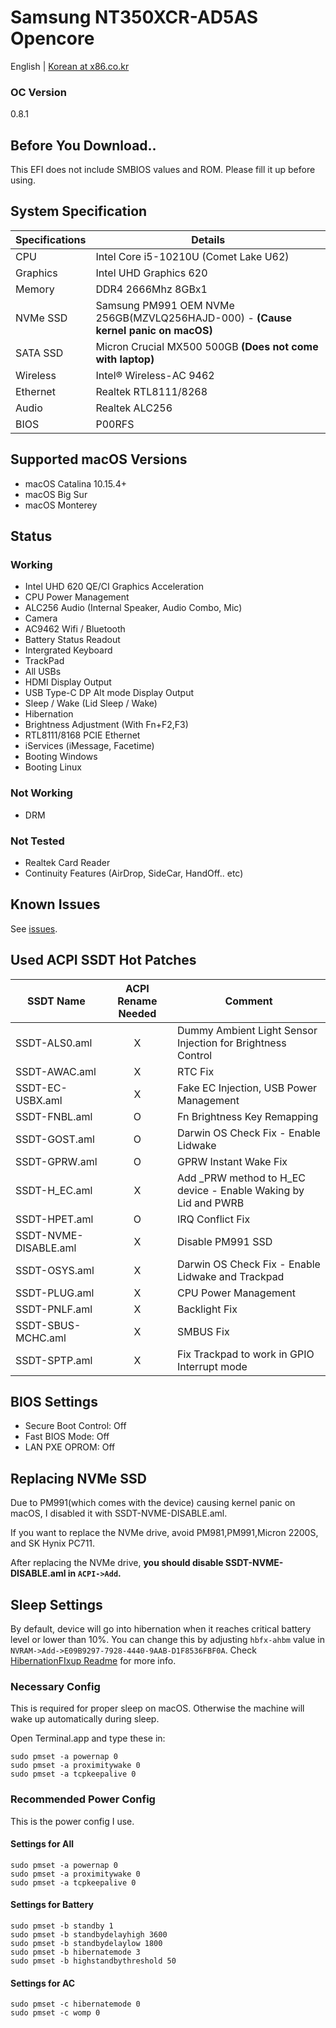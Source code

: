 # Samsung NT350XCR-AD5AS Opencore
English | [Korean at x86.co.kr](https://x86.co.kr/mymac/6519428)
### OC Version
0.8.1
## Before You Download..
This EFI does not include SMBIOS values and ROM. Please fill it up before using.
## System Specification
|Specifications|Details|
|------|---|
|CPU|Intel Core i5-10210U (Comet Lake U62) |
|Graphics|Intel UHD Graphics 620|
|Memory|DDR4 2666Mhz 8GBx1|
|NVMe SSD|Samsung PM991 OEM NVMe 256GB(MZVLQ256HAJD-000) - **(Cause kernel panic on macOS)**|
|SATA SSD|Micron Crucial MX500 500GB **(Does not come with laptop)**|
|Wireless|Intel® Wireless-AC 9462|
|Ethernet|Realtek RTL8111/8268|
|Audio|Realtek ALC256|
|BIOS|P00RFS|
## Supported macOS Versions
* macOS Catalina 10.15.4+
* macOS Big Sur 
* macOS Monterey
## Status
### Working
* Intel UHD 620 QE/CI Graphics Acceleration
* CPU Power Management
* ALC256 Audio (Internal Speaker, Audio Combo, Mic)
* Camera
* AC9462 Wifi / Bluetooth
* Battery Status Readout
* Intergrated Keyboard
* TrackPad
* All USBs
* HDMI Display Output
* USB Type-C DP Alt mode Display Output
* Sleep / Wake (Lid Sleep / Wake)
* Hibernation
* Brightness Adjustment (With Fn+F2,F3)
* RTL8111/8168 PCIE Ethernet
* iServices (iMessage, Facetime)
* Booting Windows
* Booting Linux
### Not Working
* DRM
### Not Tested
* Realtek Card Reader
* Continuity Features (AirDrop, SideCar, HandOff.. etc)
## Known Issues
See [issues](https://github.com/PKRN0/Samsung-NT350XCR-AD5AS-Opencore/issues).
## Used ACPI SSDT Hot Patches
|SSDT Name|ACPI Rename Needed|Comment|
|----------|:------------------:|------|
|SSDT-ALS0.aml|	X	|Dummy Ambient Light Sensor Injection for Brightness Control|
|SSDT-AWAC.aml|	X	|RTC Fix|
|SSDT-EC-USBX.aml| X |Fake EC Injection, USB Power Management|
|SSDT-FNBL.aml|	O	|Fn Brightness Key Remapping|
|SSDT-GOST.aml|	O |Darwin OS Check Fix - Enable Lidwake|
|SSDT-GPRW.aml|	O	|GPRW Instant Wake Fix|
|SSDT-H_EC.aml|	X	|Add _PRW method to H_EC device - Enable Waking by Lid and PWRB|
|SSDT-HPET.aml|	O |IRQ Conflict Fix|
|SSDT-NVME-DISABLE.aml| X |Disable PM991 SSD|
|SSDT-OSYS.aml|	X	|Darwin OS Check Fix - Enable Lidwake and Trackpad|
|SSDT-PLUG.aml|	X	|CPU Power Management|
|SSDT-PNLF.aml|	X	|Backlight Fix|
|SSDT-SBUS-MCHC.aml|	X	|SMBUS Fix|
|SSDT-SPTP.aml|	X	|Fix Trackpad to work in GPIO Interrupt mode|

## BIOS Settings
* Secure Boot Control: Off
* Fast BIOS Mode: Off
* LAN PXE OPROM: Off

## Replacing NVMe SSD
Due to PM991(which comes with the device) causing kernel panic on macOS,
I disabled it with SSDT-NVME-DISABLE.aml.

If you want to replace the NVMe drive, avoid PM981,PM991,Micron 2200S, and SK Hynix PC711.

After replacing the NVMe drive, **you should disable SSDT-NVME-DISABLE.aml in `ACPI->Add`.**

## Sleep Settings
By default, device will go into hibernation when it reaches critical battery level or lower than 10%.
You can change this by adjusting `hbfx-ahbm` value in `NVRAM->Add->E09B9297-7928-4440-9AAB-D1F8536FBF0A`.
Check [HibernationFIxup Readme](https://github.com/acidanthera/HibernationFixup#boot-args) for more info.

### Necessary Config
This is required for proper sleep on macOS. Otherwise the machine will wake up automatically during sleep.

Open Terminal.app and type these in:
```
sudo pmset -a powernap 0
sudo pmset -a proximitywake 0
sudo pmset -a tcpkeepalive 0
```
### Recommended Power Config
This is the power config I use.

#### Settings for All
```
sudo pmset -a powernap 0
sudo pmset -a proximitywake 0
sudo pmset -a tcpkeepalive 0
```
#### Settings for Battery
```
sudo pmset -b standby 1
sudo pmset -b standbydelayhigh 3600
sudo pmset -b standbydelaylow 1800
sudo pmset -b hibernatemode 3
sudo pmset -b highstandbythreshold 50
```
#### Settings for AC
```
sudo pmset -c hibernatemode 0
sudo pmset -c womp 0
```
